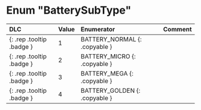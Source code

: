 # Enum "BatterySubType"
|DLC|Value|Enumerator|Comment|
|:--|:--|:--|:--|
|[ ](#){: .rep .tooltip .badge }|1 |BATTERY_NORMAL {: .copyable } |  | 
|[ ](#){: .rep .tooltip .badge }|2 |BATTERY_MICRO {: .copyable } |  | 
|[ ](#){: .rep .tooltip .badge }|3 |BATTERY_MEGA {: .copyable } |  | 
|[ ](#){: .rep .tooltip .badge }|4 |BATTERY_GOLDEN {: .copyable } |  | 